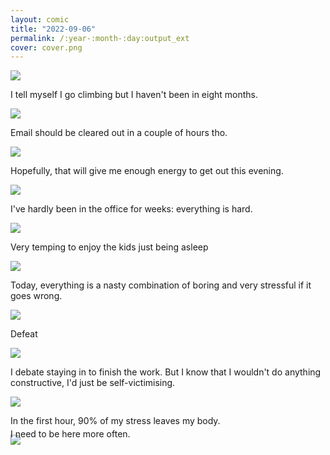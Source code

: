 ```yaml
---
layout: comic
title: "2022-09-06"
permalink: /:year-:month-:day:output_ext
cover: cover.png
--- 
```


<article class="comic">
  <div class="panel fullwidth">
    <img src="{{site.baseurl}}/assets/images/2022-09-06/0.png" > </div>

  <div class="panel thirds threerows">
    <p class="text top">I tell myself I go climbing but I haven't been in eight months.</p>
    <img src="{{site.baseurl}}/assets/images/2022-09-06/1.png"  > </div>
  <div class="panel thirds threerows">
    <p class="text top">Email should be cleared out in a couple of hours tho.</p>
    <img src="{{site.baseurl}}/assets/images/2022-09-06/2a.png"  > </div>
  <div class="panel thirds threerows">
    <p class="text top">Hopefully, that will give me enough energy to get out this evening.</p>
    <img src="{{site.baseurl}}/assets/images/2022-09-06/3.png"  > </div>

  <div class="panel thirds threerows">
    <p class="text top">I've hardly been in the office for weeks: everything is hard.</p>
    <img src="{{site.baseurl}}/assets/images/2022-09-06/2.png"  > </div>

  <div class="panel thirds threerows">
    <p class="text top">Very temping to enjoy the kids just being asleep</p>
    <img src="{{site.baseurl}}/assets/images/2022-09-06/4.png"  > </div>
  <div class="panel thirds threerows">
    <p class="text top">Today, everything is a nasty combination  of boring and very stressful if it goes wrong.</p>
    <img src="{{site.baseurl}}/assets/images/2022-09-06/5.png"  > </div>
</article>
<article class="comic">
  <div class="panel halves threerows">
    <p class="text top">Defeat</p>
    <img src="{{site.baseurl}}/assets/images/2022-09-06/6.png"  > </div>
  <div class="panel halves threerows">
    <p class="text top">I debate staying in to finish the work. But I know that I wouldn't do anything constructive, I'd just be self-victimising.</p>
    <img src="{{site.baseurl}}/assets/images/2022-09-06/clock.jpg"  > </div>
  <div class="panel twothirdsspash ">
    <p class="text" style="top:-60px;">In the first hour, 90% of my stress leaves my body.</p>
    <img src="{{site.baseurl}}/assets/images/2022-09-06/7.png"  > </div>
    <p class="text bottom-right" style="position:relative;top:-40px">I need to be here more often.</p>
</article> 

